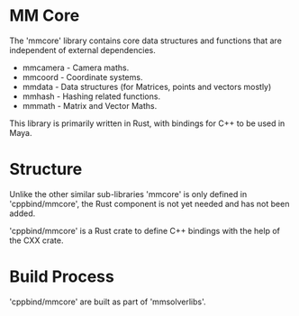 # MM Core

The 'mmcore' library contains core data structures and functions that
are independent of external dependencies.

* mmcamera - Camera maths.
* mmcoord - Coordinate systems.
* mmdata - Data structures (for Matrices, points and vectors mostly)
* mmhash - Hashing related functions.
* mmmath - Matrix and Vector Maths.

This library is primarily written in Rust, with bindings for C++ to be
used in Maya.

# Structure

Unlike the other similar sub-libraries 'mmcore' is only defined in
'cppbind/mmcore', the Rust component is not yet needed and has not
been added.

'cppbind/mmcore' is a Rust crate to define C++ bindings with the help
of the CXX crate.

# Build Process

'cppbind/mmcore' are built as part of
'mmsolverlibs'.

